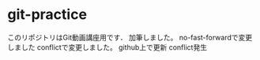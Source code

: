 # git-practice
このリポジトリはGit動画講座用です．
加筆しました。
no-fast-forwardで変更しました
conflictで変更しました。
github上で更新
conflict発生
